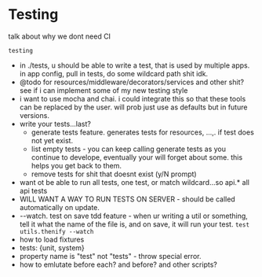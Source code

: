 # Testing

talk about why we dont need CI

`testing`
- in ./tests, u should be able to write a test, that is used by multiple apps. in app config, pull in tests, do some wildcard path shit idk.
- @todo for resources/middleware/decorators/services and other shit? see if i can implement some of my new testing style
- i want to use mocha and chai. i could integrate this so that these tools can be replaced by the user. will prob just use as defaults but in future versions.
- write your tests...last?
  - generate tests feature. generates tests for resources, ...,. if test does not yet exist.
  - list empty tests - you can keep calling generate tests as you continue to develope, eventually your will forget about some. this helps you get back to them.
  - remove tests for shit that doesnt exist (y/N prompt)
- want ot be able to run all tests, one test, or match wildcard...so api.* all api tests
- WILL WANT A WAY TO RUN TESTS ON SERVER - should be called automatically on update.
- --watch. test on save tdd feature - when ur writing a util or something, tell it what the name of the file is, and on save, it will run your test. `test utils.thenify --watch`
- how to load fixtures
- tests: {unit, system}
- property name is "test" not "tests" - throw special error.
- how to emlutate before each? and before? and other scripts?
